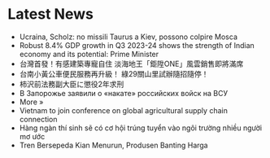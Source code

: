 # Latest News
-  Ucraina, Scholz: no missili Taurus a Kiev, possono colpire Mosca
-  Robust 8.4% GDP growth in Q3 2023-24 shows the strength of Indian economy and its potential: Prime Minister
-  台灣首發！有感建築專寵自住 淡海地王「鉅陞ONE」風雲銷售即將滿席
-  台南小黃公車便民服務再升級！ 綠29關山里試辦隨招隨停！
-  柿沢前法務副大臣に懲役2年求刑
-  В Запорожье заявили о «накате» российских войск на ВСУ
-  More »
-  Vietnam to join conference on global agricultural supply chain connection
-  Hàng ngàn thí sinh sẽ có cơ hội trúng tuyển vào ngôi trường nhiều người mơ ước
-  Tren Bersepeda Kian Menurun, Produsen Banting Harga
